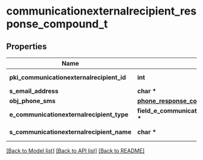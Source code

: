 # communicationexternalrecipient_response_compound_t

## Properties
Name | Type | Description | Notes
------------ | ------------- | ------------- | -------------
**pki_communicationexternalrecipient_id** | **int** | The unique ID of the Communicationexternalrecipient | 
**s_email_address** | **char \*** | The email address. | [optional] 
**obj_phone_sms** | [**phone_response_compound_t**](phone_response_compound.md) \* |  | [optional] 
**e_communicationexternalrecipient_type** | **field_e_communicationexternalrecipient_type_t \*** |  | 
**s_communicationexternalrecipient_name** | **char \*** | The Name of the Communicationexternalrecipient | 

[[Back to Model list]](../README.md#documentation-for-models) [[Back to API list]](../README.md#documentation-for-api-endpoints) [[Back to README]](../README.md)


